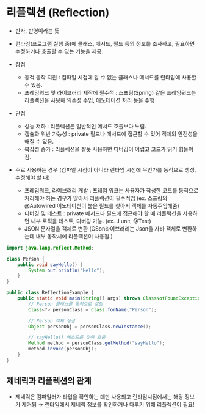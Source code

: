 # 리플렉션 (Reflection)
- 반사, 반영이라는 뜻
- 런타임(프로그램 실행 중)에 클래스, 메서드, 필드 등의 정보를 조사하고, 필요하면 수정하거나 호출할 수 있는 기능을 제공.
- 장점
  - 동적 동작 지원 : 컴파일 시점에 알 수 없는 클래스나 메서드를 런타임에 사용할 수 있음.
  - 프레임워크 및 라이브러리 제작에 필수적 : 스프링(Spring) 같은 프레임워크는 리플렉션을 사용해 의존성 주입, 애노테이션 처리 등을 수행
- 단점
  - 성능 저하 : 리플렉션은 일반적인 메서드 호출보다 느림.
  - 캡슐화 위반 가능성 : private 필드나 메서드에 접근할 수 있어 객체의 안전성을 해칠 수 있음.
  - 복잡성 증가 : 리플렉션을 잘못 사용하면 디버깅이 어렵고 코드가 읽기 힘들어짐.

- 주로 사용하는 경우 (컴파일 시점이 아니라 런타임 시점에 무언가를 동적으로 생성, 수정해야 할 때)
    - 프레임워크, 라이브러리 개발 : 프레임 워크는 사용자가 작성한 코드를 동적으로 처리해야 하는 경우가 많아서 리플랙션이 필수적임 (ex. 스프링의 @Autowired 어노테이션이 붙은 필드를 찾아서 객체를 자동주입해줌)
    - 디버깅 및 테스트 : private 메서드나 필드에 접근해야 할 때 리플랙션을 사용하면 내부 로직을 테스트, 디버깅 가능. (ex. J unit, @Test)
    - JSON 문자열을 객체로 변환 (GSon라이브러리는 Json을 자바 객체로 변환하는데 내부 동작시에 리플렉션이 사용됨.)
```java
import java.lang.reflect.Method;

class Person {
    public void sayHello() {
        System.out.println("Hello");
    }
}

public class ReflectionExample {
    public static void main(String[] args) throws ClassNotFoundException, NoSuchMethodException, SecurityExcept 1 ion {
        // Person 클래스를 동적으로 로딩
        Class<?> personClass = Class.forName("Person");

        // Person 객체 생성
        Object personObj = personClass.newInstance();

        // sayHello() 메소드를 찾아 호출
        Method method = personClass.getMethod("sayHello");
        method.invoke(personObj);
    }
}
```

## 제네릭과 리플렉션의 관계
- 제네릭은 컴파일러가 타입을 확인하는 데만 사용되고 런타임시점에서는 해당 정보가 제거됨 → 런타임에서 제네릭 정보를 확인하거나 다루기 위해 리플렉션이 필요!